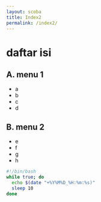 ```yaml
---
layout: scoba
title: Index2
permalink: /index2/
---
```


# daftar isi #

## A. menu 1
- a
- b
- c
- d

## B. menu 2
- e
- f
- g
- h

```bash
#!/bin/bash
while true; do
  echo $(date "+%Y%M%D_%H:%m:%s)"
  sleep 10
done
```